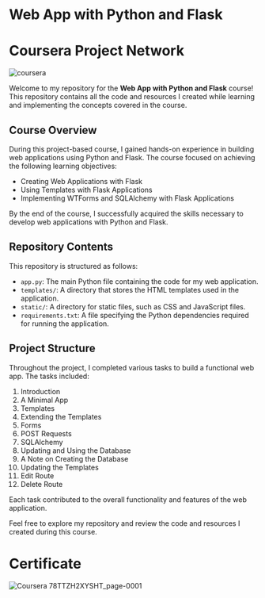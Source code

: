 # Web App with Python and Flask

# Coursera Project Network


![coursera](https://github.com/AMSANJEEV28/Web_App_with_Python_and_Flask/assets/81654437/e157e3df-1073-4691-b62a-380ca32bccf0)


Welcome to my repository for the **Web App with Python and Flask** course! This repository contains all the code and resources I created while learning and implementing the concepts covered in the course.

## Course Overview

During this project-based course, I gained hands-on experience in building web applications using Python and Flask. The course focused on achieving the following learning objectives:

- Creating Web Applications with Flask
- Using Templates with Flask Applications
- Implementing WTForms and SQLAlchemy with Flask Applications

By the end of the course, I successfully acquired the skills necessary to develop web applications with Python and Flask.

## Repository Contents

This repository is structured as follows:

- `app.py`: The main Python file containing the code for my web application.
- `templates/`: A directory that stores the HTML templates used in the application.
- `static/`: A directory for static files, such as CSS and JavaScript files.
- `requirements.txt`: A file specifying the Python dependencies required for running the application.

## Project Structure

Throughout the project, I completed various tasks to build a functional web app. The tasks included:

1. Introduction
2. A Minimal App
3. Templates
4. Extending the Templates
5. Forms
6. POST Requests
7. SQLAlchemy
8. Updating and Using the Database
9. A Note on Creating the Database
10. Updating the Templates
11. Edit Route
12. Delete Route

Each task contributed to the overall functionality and features of the web application.

Feel free to explore my repository and review the code and resources I created during this course.


# Certificate

![Coursera 78TTZH2XYSHT_page-0001](https://github.com/AMSANJEEV28/Web_App_with_Python_and_Flask/assets/81654437/16d78b45-8a2b-4aff-85f0-1f046c0484ef)
